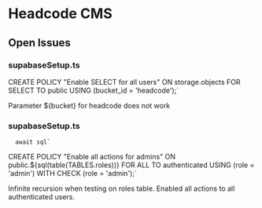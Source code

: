 # Headcode CMS

## Open Issues

### supabaseSetup.ts

CREATE POLICY "Enable SELECT for all users" 
  ON storage.objects 
  FOR SELECT TO public 
  USING (bucket_id = 'headcode');`

Parameter ${bucket} for headcode does not work

### supabaseSetup.ts

      await sql`
CREATE POLICY "Enable all actions for admins"
  ON public.${sql(table(TABLES.roles))}
  FOR ALL TO authenticated
  USING (role = 'admin')
  WITH CHECK (role = 'admin');`

Infinite recursion when testing on roles table.
Enabled all actions to all authenticated users.

